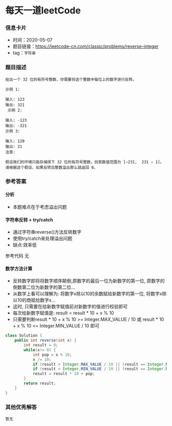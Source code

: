 # 每天一道leetCode

### 信息卡片

- 时间：2020-05-07
- 题目链接：https://leetcode-cn.com/classic/problems/reverse-integer
- tag：`字符串`

### 题目描述

```
给出一个 32 位的有符号整数，你需要将这个整数中每位上的数字进行反转。

示例 1:

输入: 123
输出: 321
 示例 2:

输入: -123
输出: -321
示例 3:

输入: 120
输出: 21
注意:

假设我们的环境只能存储得下 32 位的有符号整数，则其数值范围为 [−231,  231 − 1]。请根据这个假设，如果反转后整数溢出那么就返回 0。

```

### 参考答案

#### 分析
- 本题难点在于考虑溢出问题

#### 字符串反转 + try/catch
- 通过字符串reverse()方法反转数字
- 使用try/catch来处理溢出问题
- 缺点:效率低

参考代码
无

#### 数学方法计算
- 反转数字即将将数字顺序颠倒,原数字的最后一位为新数字的第一位, 原数字的倒数第二位为新数字的第二位...
- 从数学上看可以理解为: 将数字x除以10的余数赋给新数字的第一位, 将数字x除以10的商赋给数字x...
- 这时, 只需要在给新数字赋值前对新数字的值进行校验即可
- 每次给新数字赋值是: result = result * 10 + x % 10
- 只需要判断result * 10 + x % 10 >= Integer.MAX_VALUE / 10 或 result * 10 + x % 10 <= Integer.MIN_VALUE / 10 即可

```java
class Solution {
    public int reverse(int x) {
        int result = 0;
        while(x!= 0) {
            int pop = x % 10;
            x /= 10;
            if (result > Integer.MAX_VALUE / 10 || (result == Integer.MAX_VALUE /10 && pop > 7)) {return 0;}
            if (result < Integer.MIN_VALUE / 10 || (result == Integer.MIN_VALUE /10 && pop < -8)) {return 0;}
            result = result * 10 + pop;
        }
        return result;
    }
}
```
### 其他优秀解答

```
暂无
```
